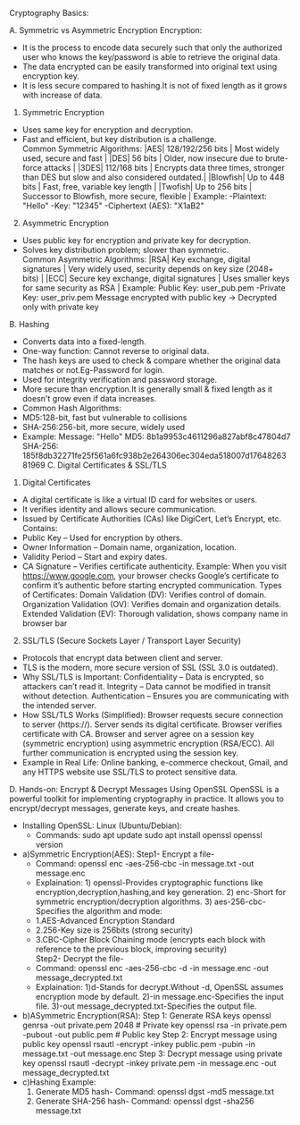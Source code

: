 Cryptography Basics:

A. Symmetric vs Asymmetric Encryption
 Encryption:
  - It is the process to encode data securely such that only the authorized user who knows the key/password is     able to retrieve the original data.
  - The data encrypted can be easily transformed into original text using encryption key.
  - It is less secure compared to hashing.It is not of fixed length as it grows with increase of data.
 1. Symmetric Encryption
  - Uses same key for encryption and decryption.  
  - Fast and efficient, but key distribution is a challenge.  
  Common Symmetric Algorithms:
  |AES| 128/192/256 bits | Most widely used, secure and fast |
  |DES| 56 bits | Older, now insecure due to brute-force attacks |
  |3DES| 112/168 bits | Encrypts data three times, stronger than DES but slow and also considered outdated.|
  |Blowfish| Up to 448 bits | Fast, free, variable key length |
  |Twofish| Up to 256 bits | Successor to Blowfish, more secure, flexible |
  Example: -Plaintext: "Hello" -Key: "12345" -Ciphertext (AES): "X1aB2"
 2. Asymmetric Encryption
  - Uses public key for encryption and private key for decryption.  
  - Solves key distribution problem; slower than symmetric.  
  Common Asymmetric Algorithms:
  |RSA| Key exchange, digital signatures | Very widely used, security depends on key         size (2048+ bits) |
  |ECC| Secure key exchange, digital signatures | Uses smaller keys for same security        as RSA |
  Example: Public Key: user_pub.pem -Private Key: user_priv.pem
           Message encrypted with public key → Decrypted only with private key 

B. Hashing
  - Converts data into a fixed-length.
  - One-way function: Cannot reverse to original data.
  - The hash keys are used to check & compare whether the original data matches or not.Eg-Password for login.
  - Used for integrity verification and password storage.
  - More secure than encryption.It is generally small & fixed length as it doesn't grow even if data increases.
  - Common Hash Algorithms: 
  - MD5:128-bit, fast but vulnerable to collisions  
  - SHA-256:256-bit, more secure, widely used  
  - Example: Message: "Hello"
             MD5: 8b1a9953c4611296a827abf8c47804d7
             SHA-256: 185f8db32271fe25f561a6fc938b2e264306ec304eda518007d1764826381969
C. Digital Certificates & SSL/TLS
 1. Digital Certificates
  - A digital certificate is like a virtual ID card for websites or users.
  - It verifies identity and allows secure communication.
  - Issued by Certificate Authorities (CAs) like DigiCert, Let’s Encrypt, etc.
  Contains:
  - Public Key – Used for encryption by others.
  - Owner Information – Domain name, organization, location.
  - Validity Period – Start and expiry dates.
  - CA Signature – Verifies certificate authenticity.
  Example:
  When you visit https://www.google.com, your browser checks Google’s certificate to confirm it’s authentic      before starting encrypted communication.
  Types of Certificates:
  Domain Validation (DV): Verifies control of domain.
  Organization Validation (OV): Verifies domain and organization details.
  Extended Validation (EV): Thorough validation, shows company name in browser bar
 2. SSL/TLS (Secure Sockets Layer / Transport Layer Security)
  - Protocols that encrypt data between client and server.
  - TLS is the modern, more secure version of SSL (SSL 3.0 is outdated).
  - Why SSL/TLS is Important:
    Confidentiality – Data is encrypted, so attackers can’t read it.
    Integrity – Data cannot be modified in transit without detection.
    Authentication – Ensures you are communicating with the intended server.
  - How SSL/TLS Works (Simplified):
    Browser requests secure connection to server (https://).
    Server sends its digital certificate.
    Browser verifies certificate with CA.
    Browser and server agree on a session key (symmetric encryption) using asymmetric encryption (RSA/ECC).
    All further communication is encrypted using the session key.
  - Example in Real Life: Online banking, e-commerce checkout, Gmail, and any HTTPS website use SSL/TLS to protect sensitive data.
    
D. Hands-on: Encrypt & Decrypt Messages Using OpenSSL
 OpenSSL is a powerful toolkit for implementing cryptography in practice. It allows you to encrypt/decrypt messages, generate keys, and create hashes.
 - Installing OpenSSL: Linux (Ubuntu/Debian):
   - Commands: sudo apt update
             sudo apt install openssl
             openssl version
 - a)Symmetric Encryption(AES):
  Step1- Encrypt a file-
   - Command: openssl enc -aes-256-cbc -in message.txt -out message.enc
   - Explaination: 1) openssl-Provides cryptographic functions like encryption,decryption,hashing,and key generation.
     2) enc-Short for symmetric encryption/decryption algorithms.
     3) aes-256-cbc-Specifies the algorithm and mode:
   - 1.AES-Advanced Encryption Standard
   - 2.256-Key size is 256bits (strong security)
   - 3.CBC-Cipher Block Chaining mode (encrypts each block with reference to the             previous block, improving security)          
  Step2- Decrypt the file-
    - Command: openssl enc -aes-256-cbc -d -in message.enc -out message_decrypted.txt
    - Explaination: 1)d-Stands for decrypt.Without -d, OpenSSL assumes encryption mode  by default.
      2)-in message.enc-Specifies the input file.
      3)-out message_decrypted.txt-Specifies the output file.
 - b)ASymmetric Encryption(RSA):
    Step 1: Generate RSA keys
    openssl genrsa -out private.pem 2048   # Private key
    openssl rsa -in private.pem -pubout -out public.pem  # Public key
    Step 2: Encrypt message using public key
    openssl rsautl -encrypt -inkey public.pem -pubin -in message.txt -out message.enc
    Step 3: Decrypt message using private key
    openssl rsautl -decrypt -inkey private.pem -in message.enc -out message_decrypted.txt
  - c)Hashing Example:
     1) Generate MD5 hash- Command: openssl dgst -md5 message.txt
     2) Generate SHA-256 hash- Command: openssl dgst -sha256 message.txt
